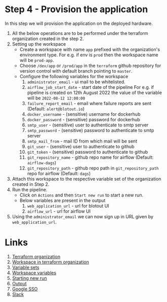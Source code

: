# Step 4 - Provision the application

In this step we will provision the application on the deployed hardware.

1. All the below operations are to be performed under the terraform organization created in the step 2.
2. Setting up the workspace
    - Create a workspace with name `app` prefixed with the organization's environment type. For e.g. if env is `prod` then the workspace name will be `prod-app`.
    - Choose `/dev/app` or `/prod/app` in the `terraform` github repository for version control with default branch pointing to `master`.
    - Configure the following variables for the workspace
        1. `administrator_email` - ui mail to be whitelisted.
        2. `airflow_job_start_date` - start date of the pipeline For e.g. if pipeline is created on 12th August 2022 the value of the variable will be `2022-08-12 12:00:00` 
        3. `failure_report_email` - email where failure reports are sent (Default: `alert@blotout.io`)
        4. `docker_username` - (sensitive) username for dockerhub 
        5. `docker_password` - (sensitive) password for dockerhub 
        6. `smtp_user` - (sensitive) user to authenticate to smtp server
        7. `smtp_password` - (sensitive) password to authenticate to smtp server
        8. `smtp_mail_from` - mail ID from which mail will be sent
        9. `git_user` - (sensitive) user to authenticate to github
        10. `git_token` - (sensitive) password to authenticate to github
        11. `git_repository_name` - github repo name for airflow (Default: `airflow-dags`)
        12. `git_repository_path` - github repo path in `git_repository_path` repo for airflow (Default: `dags`) 
3. Attach this workspace to the respective variable set of the organization created in Step 2.
4. Run the pipeline.
    - Click on `Actions` and then `Start new run` to start a new run.
    - Below variables are present in the output
        1. `web_application_url` - url for blotout UI
        2. `airflow_url` - url for airflow UI
5. Using the `administrator_email` we can now sign up in URL given by `web_application_url`.

# Links
1. [Terraform organization](../terraform/organization.md)
2. [Workspace in terraform organization](../terraform/workspace.md)
3. [Variable sets](../terraform/variable_sets.md)
4. [Workspace variables](../terraform/workspace_variables.md)
5. [Starting new run](../terraform/action.md#starting-new-run)
6. [Output](../terraform/action.md#output)
7. [Google SSO](../client/sso.md)
8. [Slack](../client/slack.md)